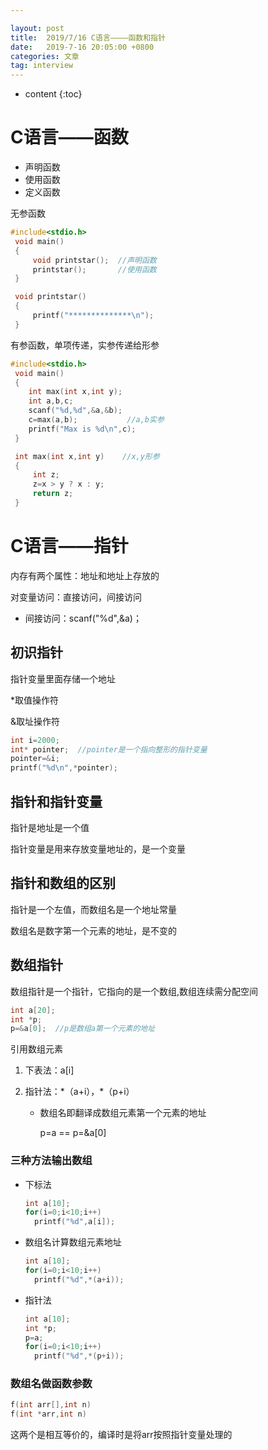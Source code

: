 ```yaml
---

layout: post
title:  2019/7/16 C语言————函数和指针
date:   2019-7-16 20:05:00 +0800
categories: 文章
tag: interview
---
```


* content
{:toc}
# C语言——函数

- 声明函数
- 使用函数
- 定义函数

无参函数

~~~c
#include<stdio.h>
 void main()
 {
	 void printstar();  //声明函数
	 printstar();       //使用函数
 }

 void printstar()
 {
	 printf("**************\n");
 }
~~~

有参函数，单项传递，实参传递给形参

~~~c
#include<stdio.h>
 void main()
 {
	int max(int x,int y);
	int a,b,c;
	scanf("%d,%d",&a,&b);
	c=max(a,b);           //a,b实参
	printf("Max is %d\n",c);
 }

 int max(int x,int y)    //x,y形参
 {
	 int z;
	 z=x > y ? x : y;
	 return z;
 }
~~~

# C语言——指针

内存有两个属性：地址和地址上存放的

对变量访问：直接访问，间接访问

- 间接访问：scanf("%d",&a)；

## 初识指针 

指针变量里面存储一个地址

*取值操作符

&取址操作符

~~~C
int i=2000;
int* pointer;  //pointer是一个指向整形的指针变量
pointer=&i;
printf("%d\n",*pointer);
~~~

## 指针和指针变量

指针是地址是一个值

指针变量是用来存放变量地址的，是一个变量

## 指针和数组的区别

指针是一个左值，而数组名是一个地址常量

数组名是数字第一个元素的地址，是不变的

## 数组指针

数组指针是一个指针，它指向的是一个数组,数组连续需分配空间

~~~c
int a[20];
int *p;
p=&a[0];  //p是数组a第一个元素的地址
~~~

引用数组元素

1. 下表法：a[i]

2. 指针法：\*（a+i），\*（p+i）

   - 数组名即翻译成数组元素第一个元素的地址

     p=a == p=&a[0]

### 三种方法输出数组

- 下标法

  ~~~c
  int a[10];
  for(i=0;i<10;i++)
  	printf("%d",a[i]);
  ~~~

- 数组名计算数组元素地址

  ~~~c
  int a[10];
  for(i=0;i<10;i++)
  	printf("%d",*(a+i));
  ~~~

- 指针法

  ~~~c
  int a[10];
  int *p;
  p=a;
  for(i=0;i<10;i++)
  	printf("%d",*(p+i));
  ~~~

### 数组名做函数参数

~~~c
f(int arr[],int n)
f(int *arr,int n)
~~~

这两个是相互等价的，编译时是将arr按照指针变量处理的

